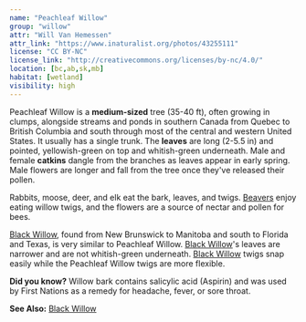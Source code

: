 ```yaml
---
name: "Peachleaf Willow"
group: "willow"
attr: "Will Van Hemessen"
attr_link: "https://www.inaturalist.org/photos/43255111"
license: "CC BY-NC"
license_link: "http://creativecommons.org/licenses/by-nc/4.0/"
location: [bc,ab,sk,mb]
habitat: [wetland]
visibility: high
---
```

Peachleaf Willow is a **medium-sized** tree (35-40 ft), often growing in clumps, alongside streams and ponds in southern Canada from Quebec to British Columbia and south through most of the central and western United States. It usually has a single trunk. The **leaves** are long (2-5.5 in) and pointed, yellowish-green on top and whitish-green underneath. Male and female **catkins** dangle from the branches as leaves appear in early spring. Male flowers are longer and fall from the tree once they've released their pollen.

Rabbits, moose, deer, and elk eat the bark, leaves, and twigs. [Beavers](/animals/beaver) enjoy eating willow twigs, and the flowers are a source of nectar and pollen for bees.

[Black Willow](/trees/blackwil), found from New Brunswick to Manitoba and south to Florida and Texas, is very similar to Peachleaf Willow. [Black Willow](/trees/blackwil)'s leaves are narrower and are not whitish-green underneath. [Black Willow](/trees/blackwil) twigs snap easily while the Peachleaf Willow twigs are more flexible.

**Did you know?** Willow bark contains salicylic acid (Aspirin) and was used by First Nations as a remedy for headache, fever, or sore throat.

<!-- generated, do not edit -->
**See Also:**
[Black Willow](/trees/blackwil)
